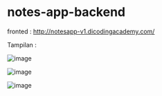 # notes-app-backend

fronted : http://notesapp-v1.dicodingacademy.com/

Tampilan :

![image](https://user-images.githubusercontent.com/127754550/227451335-a13fa4b2-a055-4994-a08c-92d2e4a9e700.png)

![image](https://user-images.githubusercontent.com/127754550/227451488-ed2b42e2-62f3-4eeb-bd24-e70481407552.png)

![image](https://user-images.githubusercontent.com/127754550/227451596-a4e7c5ba-1b67-44b8-b13a-e6c8d11c90d1.png)
